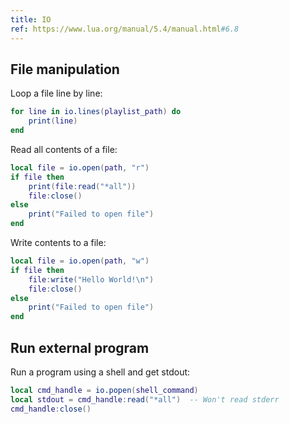 ```yaml
---
title: IO
ref: https://www.lua.org/manual/5.4/manual.html#6.8
---
```


## File manipulation

Loop a file line by line:

```lua
for line in io.lines(playlist_path) do
    print(line)
end
```

Read all contents of a file:

```lua
local file = io.open(path, "r")
if file then
    print(file:read("*all"))
    file:close()
else
    print("Failed to open file")
end
```

Write contents to a file:

```lua
local file = io.open(path, "w")
if file then
    file:write("Hello World!\n")
    file:close()
else
    print("Failed to open file")
end
```

## Run external program

Run a program using a shell and get stdout:

```lua
local cmd_handle = io.popen(shell_command)
local stdout = cmd_handle:read("*all")  -- Won't read stderr
cmd_handle:close()
```
